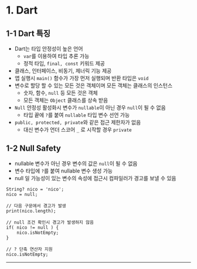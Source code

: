 # 1. Dart

## 1-1 Dart 특징

-   Dart는 타입 안정성이 높은 언어
    -   `var`를 이용하여 타입 추론 가능
    -   정적 타입, `final, const` 키워드 제공
-   클래스, 인터페이스, 비동기, 제너릭 기능 제공
-   앱 실행시 `main()` 함수가 가장 먼저 실행되며 반환 타입은 `void`
-   변수로 할당 할 수 있는 모든 것은 객체이며 모든 객체는 클래스의 인스턴스
    -   숫자, 함수, `null` 등 모든 것은 객체
    -   모든 객체는 `Object` 클래스를 상속 받음
-   `Null` 안정성 활성화시 변수가 `nullable`이 아닌 경우 `null`이 될 수 없음
    -   타입 끝에 `?`를 붙여 `nullable` 타입 변수 선언 가능
-   `public, protected, private`와 같은 접근 제한자가 없음
    -   대신 변수가 언더 스코어 `_` 로 시작할 경우 `private`

## 1-2 Null Safety

-   nullable 변수가 아닌 경우 변수의 값은 `null`이 될 수 없음
-   변수 타입에 `?`를 붙여 nullable 변수 생성 가능
-   null 일 가능성이 있는 변수의 속성에 접근시 컴파일러가 경고를 보낼 수 있음

```
String? nico = 'nico';
nico = null;

// 다음 구문에서 경고가 발생
print(nico.length);

// null 조건 확인시 경고가 발생하지 않음
if( nico != null ) {
    nico.isNotEmpty;
}

// ? 단축 연산자 지원
nico.isNotEmpty;
```

---
